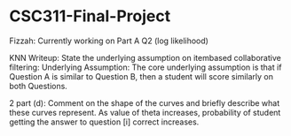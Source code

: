 # CSC311-Final-Project

Fizzah: Currently working on Part A Q2 (log likelihood)

KNN Writeup:
  State the underlying assumption on itembased collaborative filtering: 
  Underlying Assumption:  The core underlying assumption is that if Question A is similar to Question B, then a student will score similarly on both Questions.

2 part (d):  Comment on the shape of the curves and briefly describe what these curves represent.
  As value of theta increases, probability of student getting the answer to question [i] correct increases. 
